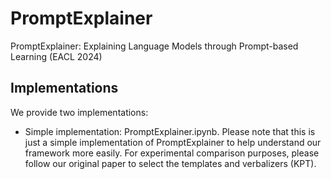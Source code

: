 # PromptExplainer

PromptExplainer: Explaining Language Models through Prompt-based Learning (EACL 2024)

## Implementations

We provide two implementations:
* Simple implementation: PromptExplainer.ipynb. Please note that this is just a simple implementation of PromptExplainer to help understand our framework more easily. For experimental comparison purposes, please follow our original paper to select the templates and verbalizers (KPT).
